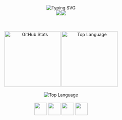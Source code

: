 
</samp>
</div>

<div align="center" width="100%">
  <img src="https://readme-typing-svg.demolab.com?font=Iosevka&color=f4cd7c&width=900&size=22&center=true&lines=I'm+from+Brazil;I'm+a+student+of+Software+engineering;I'm+also+a+Backend+Developer;Be+welcome!" alt="Typing SVG"/>
</div>

<div align="center" width="100%">
<img src = "href="https://git.io/typing-svg"><img src="https://readme-typing-svg.demolab.com?font=Iosevka&size=22&duration=1000&pause=10000000000000000&color=F4CD7C&width=435&lines=Passionate+about+technology.+;I+found+my+true+place+in+backend+development%2C;captivated+by+its+complexity+and+challenges."/>
  </div>
<br>
      
<br>
<br>
      
<div align="center">
  <img height=180 align="center" alt="GitHub Stats" src="https://github-readme-stats.vercel.app/api/?username=delsinx&show_icons=true&count_private=true&rank_icon=github&theme=ayu-mirage&font=Iosevka"/>
  <img height=180 align="center" alt="Top Language" src="https://github-readme-stats.vercel.app/api/top-langs/?username=delsinx&layout=compact&font=Iosevka&langs_count=16&theme=ayu-mirage"/>
  <br>
  <br>
  <img align="center" alt="Top Language" src="http://github-profile-summary-cards.vercel.app/api/cards/profile-details?username=delsinx&theme=ayu_mirage"/>
</div>


<div align="center" style="display: inline_block"><br>
  <img width="40" src="https://cdn.jsdelivr.net/gh/devicons/devicon@latest/icons/java/java-original.svg" />
  <img width="40" src="https://cdn.jsdelivr.net/gh/devicons/devicon@latest/icons/spring/spring-original.svg" />
  <img width="40" src="https://cdn.jsdelivr.net/gh/devicons/devicon@latest/icons/csharp/csharp-original.svg" />
  <img width="40" src="https://cdn.jsdelivr.net/gh/devicons/devicon@latest/icons/postgresql/postgresql-original.svg" />
</div>
